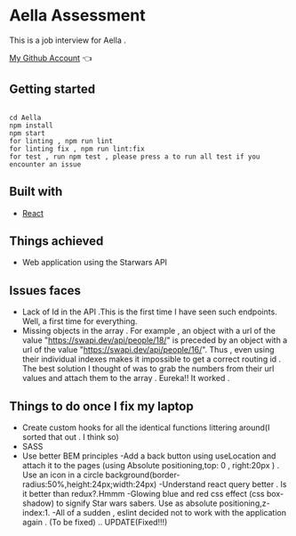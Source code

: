 # Aella Assessment

This is a job interview for Aella .

[My Github Account](https://github.com/kingebere) :point_left:

## Getting started

```

cd Aella
npm install
npm start
for linting , npm run lint
for linting fix , npm run lint:fix
for test , run npm test , please press a to run all test if you encounter an issue

```

## Built with

- [React](https://reactjs.org/)

## Things achieved

- Web application using the Starwars API

## Issues faces

- Lack of Id in the API .This is the first time I have seen such endpoints. Well, a first time for everything.
- Missing objects in the array . For example , an object with a url of the value "https://swapi.dev/api/people/18/" is preceded by an object with a url of the value "https://swapi.dev/api/people/16/". Thus , even using their individual indexes makes it impossible to get a correct routing id . The best solution I thought of was to grab the numbers from their url values and attach them to the array . Eureka!! It worked .

## Things to do once I fix my laptop

- Create custom hooks for all the identical functions littering around(I sorted that out . I think so)
- SASS
- Use better BEM principles
  -Add a back button using useLocation and attach it to the pages (using Absolute positioning,top: 0 , right:20px ) . Use an icon in a circle background(border-radius:50%,height:24px;width:24px)
  -Understand react query better . Is it better than redux?.Hmmm
  -Glowing blue and red css effect (css box-shadow) to signify Star wars sabers. Use as absolute positioning,z-index:1.
  -All of a sudden , eslint decided not to work with the application again . (To be fixed) .. UPDATE(Fixed!!!)
